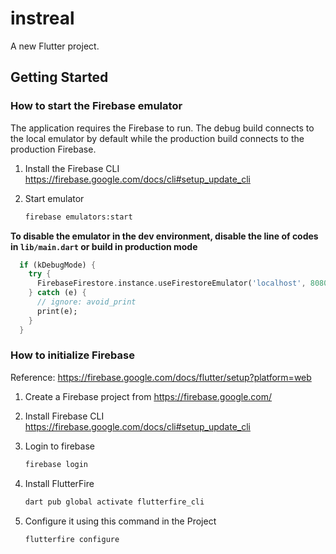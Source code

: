 # instreal

A new Flutter project.

## Getting Started

### How to start the Firebase emulator

The application requires the Firebase to run. The debug build connects to the local emulator by default while the production build connects to the production Firebase.

1. Install the Firebase CLI <https://firebase.google.com/docs/cli#setup_update_cli>
2. Start emulator

   ```bash
   firebase emulators:start
   ```

**To disable the emulator in the dev environment, disable the line of codes in `lib/main.dart` or build in production mode**

```dart
  if (kDebugMode) {
    try {
      FirebaseFirestore.instance.useFirestoreEmulator('localhost', 8080);
    } catch (e) {
      // ignore: avoid_print
      print(e);
    }
  }
```

### How to initialize Firebase

Reference: <https://firebase.google.com/docs/flutter/setup?platform=web>

1. Create a Firebase project from <https://firebase.google.com/>

2. Install Firebase CLI
  <https://firebase.google.com/docs/cli#setup_update_cli>

3. Login to firebase

   ```bash
   firebase login
   ```

4. Install FlutterFire

   ```bash
   dart pub global activate flutterfire_cli
   ```

5. Configure it using this command in the Project

   ```bash
   flutterfire configure
   ```

